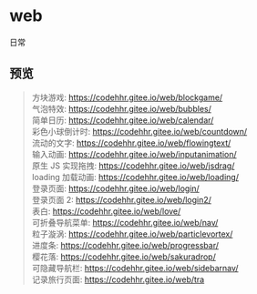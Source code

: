 # web

日常

## 预览

> 方块游戏: <a href="https://codehhr.gitee.io/web/blockgame/">https://codehhr.gitee.io/web/blockgame/</a>  
> 气泡特效: <a href="https://codehhr.gitee.io/web/bubbles/">https://codehhr.gitee.io/web/bubbles/</a>  
> 简单日历: <a href="https://codehhr.gitee.io/web/calendar/">https://codehhr.gitee.io/web/calendar/</a>  
> 彩色小球倒计时: <a href="https://codehhr.gitee.io/web/countdown/">https://codehhr.gitee.io/web/countdown/</a>  
> 流动的文字: <a href="https://codehhr.gitee.io/web/flowingtext/">https://codehhr.gitee.io/web/flowingtext/</a>  
> 输入动画: <a href="https://codehhr.gitee.io/web/inputanimation/">https://codehhr.gitee.io/web/inputanimation/</a>  
> 原生 JS 实现拖拽: <a href="https://codehhr.gitee.io/web/jsdrag/">https://codehhr.gitee.io/web/jsdrag/</a>  
> loading 加载动画: <a href="https://codehhr.gitee.io/web/loading/">https://codehhr.gitee.io/web/loading/</a>  
> 登录页面: <a href="https://codehhr.gitee.io/web/login/">https://codehhr.gitee.io/web/login/</a>  
> 登录页面 2: <a href="https://codehhr.gitee.io/web/login2/">https://codehhr.gitee.io/web/login2/</a>  
> 表白: <a href="https://codehhr.gitee.io/web/love/">https://codehhr.gitee.io/web/love/</a>  
> 可折叠导航菜单: <a href="https://codehhr.gitee.io/web/nav/">https://codehhr.gitee.io/web/nav/</a>  
> 粒子漩涡: <a href="https://codehhr.gitee.io/web/particlevortex/">https://codehhr.gitee.io/web/particlevortex/</a>  
> 进度条: <a href="https://codehhr.gitee.io/web/progressbar/">https://codehhr.gitee.io/web/progressbar/</a>  
> 樱花落: <a href="https://codehhr.gitee.io/web/sakuradrop/">https://codehhr.gitee.io/web/sakuradrop/</a>  
> 可隐藏导航栏: <a href="https://codehhr.gitee.io/web/sidebarnav/">https://codehhr.gitee.io/web/sidebarnav/</a>  
> 记录旅行页面: <a href="https://codehhr.gitee.io/web/tra">https://codehhr.gitee.io/web/tra</a>

